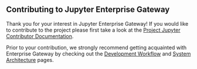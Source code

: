 ## Contributing to Jupyter Enterprise Gateway

Thank you for your interest in Jupyter Enterprise Gateway!  If you would like to contribute to the 
project please first take a look at the 
[Project Jupyter Contributor Documentation](https://jupyter.readthedocs.io/en/latest/contributing/content-contributor.html).
 
 Prior to your contribution, we strongly recommend getting acquainted with Enterprise Gateway by checking 
 out the [Development Workflow](devinstall.md) and [System Architecture](system-architecture.md) pages.

